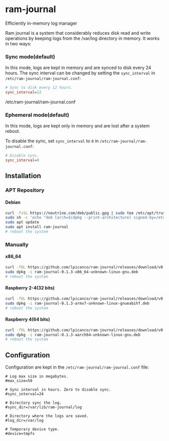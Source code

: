 # ram-journal
Efficiently in-memory log manager

Ram journal is a system that considerably reduces disk read and write operations by keeping logs from the /var/log directory in memory. It works in two ways:
### Sync mode(default)

In this mode, logs are kept in memory and are synced to disk every 24 hours. The sync interval can be changed
by  setting the `sync_interval` in `/etc/ram-journal/ram-journal.conf`:
```ini
# Sync to disk every 12 hours.  
sync_interval=12
```

/etc/ram-journal/ram-journal.conf

### Ephemeral mode(default)

In this mode, logs are kept only in memory and are lost after a system reboot.

To disable the sync, set `sync_interval` to `0` in `/etc/ram-journal/ram-journal.conf`:
```ini
# Disable sync.
sync_interval=0
```

## Installation

### APT Repository

#### Debian
```bash
curl -fsSL https://neutrine.com/deb/public.gpg | sudo tee /etc/apt/trusted.gpg.d/neutrine.com.gpg >/dev/null
sudo sh -c 'echo "deb [arch=$(dpkg --print-architecture) signed-by=/etc/apt/trusted.gpg.d/neutrine.com.gpg] https://deb.neutrine.com bullseye main" > /etc/apt/sources.list.d/neutrine.com.list'
sudo apt update
sudo apt install ram-journal
# reboot the system
```

### Manually
#### x86_64
```bash
curl -fOL https://github.com/lpicanco/ram-journal/releases/download/v0.1.3/ram-journal-0.1.3-x86_64-unknown-linux-gnu.deb
sudo dpkg -i ram-journal-0.1.3-x86_64-unknown-linux-gnu.deb
# reboot the system
```

#### Raspberry 2-4(32 bits)
```bash
curl -fOL https://github.com/lpicanco/ram-journal/releases/download/v0.1.3/ram-journal-0.1.3-armv7-unknown-linux-gnueabihf.deb
sudo dpkg -i ram-journal-0.1.3-armv7-unknown-linux-gnueabihf.deb
# reboot the system
```

#### Raspberry 4(64 bits)
```bash
curl -fOL https://github.com/lpicanco/ram-journal/releases/download/v0.1.3/ram-journal-0.1.3-aarch64-unknown-linux-gnu.deb
sudo dpkg -i ram-journal-0.1.3-aarch64-unknown-linux-gnu.deb
# reboot the system
```


## Configuration
Configuration are kept in the `/etc/ram-journal/ram-journal.conf` file:
```ìni
# Log max size in megabytes.
#max_size=50

# Sync interval in hours. Zero to disable sync.
#sync_interval=24

# Directory sync the log.
#sync_dir=/var/lib/ram-journal/log

# Directory where the logs are saved.
#log_dir=/var/log

# Temporary device type.
#device=tmpfs
```
